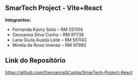 ## SmarTech Project - Vite+React

**Integrantes:**
- Fernanda Kaory Saito – RM 551104 
- Geovanna Silva Cunha – RM 97736 
- Lana Giulia Auada Leite – RM 551143 
- Mirella de Rossi Imenez – RM 97990 

## Link do Repositório
https://github.com/GeovannaSCunha/SmarTech-Project-React
